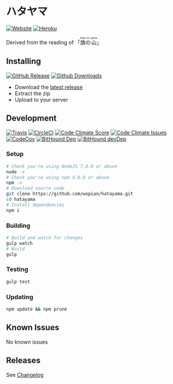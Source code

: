 # ハタヤマ
[![Website]][2]
[![Heroku]][8]

Derived from the reading of 「<ruby>旗<rt>hata</rt>の<rt>no</rt>山<rt>yama</rt></ruby>」

## Installing
[![GitHub Release]][3]
[![Github Downloads]][3]

- Download the [latest release][3]
- Extract the zip
- Upload to your server


## Development
[![Travis]][0]
[![CircleCI]][1]
[![Code Climate Score]][4]
[![Code Climate Issues]][5]
[![CodeCov]][6]
[![BitHound Dep]][10]
[![BitHound devDep]][10]

### Setup
```bash
# Check you're using NodeJS 7.0.0 or above
node -v
# Check you're using npm 4.0.0 or above
npm -v
# Download source code
git clone https://github.com/wopian/hatayama.git
cd hatayama
# Install dependencies
npm i
```

### Building
```bash
# Build and watch for changes
gulp watch
# Build
gulp
```

### Testing
```bash
gulp test
```

### Updating
```bash
npm update && npm prune
```

## Known Issues
No known issues

## Releases
See [Changelog][7]

[Travis]: https://img.shields.io/travis/wopian/hatayama.svg?style=flat-square&label=travis
[CircleCI]: https://img.shields.io/circleci/project/github/wopian/hatayama/master.svg?style=flat-square&label=circleci
[Website]: https://img.shields.io/website-up-down-green-red/https/hatayama.wopian.me.svg?style=flat-square
[Heroku]: https://img.shields.io/website-up-down-green-red/https/hatayama.herokuapp.com.svg?style=flat-square&label=heroku
[GitHub Release]: https://img.shields.io/github/release/wopian/hatayama.svg?style=flat-square
[GitHub Downloads]: https://img.shields.io/github/downloads/wopian/hatayama/total.svg?style=flat-square
[Code Climate Score]: https://img.shields.io/codeclimate/github/wopian/hatayama.svg?style=flat-square
[Code Climate Issues]: https://img.shields.io/codeclimate/issues/github/wopian/hatayama.svg?style=flat-square
[CodeCov]: https://img.shields.io/codecov/c/github/wopian/hatayama.svg?style=flat-square
[BitHound]: https://img.shields.io/bithound/code/github/wopian/hatayama.svg?style=flat-square
[BitHound Dep]: https://img.shields.io/bithound/dependencies/github/wopian/hatayama.svg?style=flat-square&label=dependencies
[BitHound devDep]: https://img.shields.io/bithound/devDependencies/github/wopian/hatayama.svg?style=flat-square&label=devDependencies

[0]: https://travis-ci.org/wopian/hatayama
[1]: https://circleci.com/gh/wopian/hatayama/tree/master
[2]: https://hatayama.wopian.me
[3]: https://github.com/wopian/hatayama/releases
[4]: https://codeclimate.com/github/wopian/hatayama
[5]: https://codeclimate.com/github/wopian/hatayama/issues
[6]: https://codecov.io/gh/wopian/hatayama
[7]: https://github.com/wopian/hatayama/blob/master/CHANGELOG.md
[8]: https://hatayama.herokuapp.com
[9]: https://www.bithound.io/github/wopian/hatayama/master/files#priority
[10]: https://www.bithound.io/github/wopian/hatayama/master/dependencies/npm
